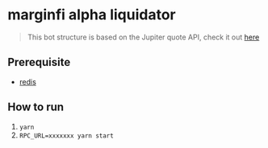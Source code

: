 # marginfi alpha liquidator

> This bot structure is based on the Jupiter quote API, check it out [here](https://github.com/jup-ag/jupiter-quote-api)

## Prerequisite

- [redis](https://redis.io/docs/getting-started/installation/install-redis-on-mac-os/)

## How to run

1. `yarn`
2. `RPC_URL=xxxxxxx yarn start`
